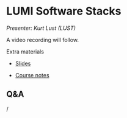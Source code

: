 # LUMI Software Stacks

*Presenter: Kurt Lust (LUST)*

<!--
<video src="https://462000265.lumidata.eu/2day-next/recordings/05-SoftwareStacks.mp4" controls="controls">
</video>
-->
A video recording will follow.

<!--
Materials will be made available after the lecture
-->

Extra materials

-   [Slides](https://462000265.lumidata.eu/2day-next/files/LUMI-2day-next-05-SoftwareStacks.pdf)

-   [Course notes](05-SoftwareStacks.md)


## Q&A

/

